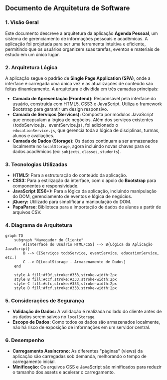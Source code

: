 ## Documento de Arquitetura de Software

### 1. Visão Geral

Este documento descreve a arquitetura da aplicação **Agenda Pessoal**, um sistema de gerenciamento de informações pessoais e acadêmicas. A aplicação foi projetada para ser uma ferramenta intuitiva e eficiente, permitindo que os usuários organizem suas tarefas, eventos e materiais de estudo em um único lugar.

### 2. Arquitetura Lógica

A aplicação segue o padrão de **Single Page Application (SPA)**, onde a interface é carregada uma única vez e as atualizações de conteúdo são feitas dinamicamente. A arquitetura é dividida em três camadas principais:

- **Camada de Apresentação (Frontend):** Responsável pela interface do usuário, construída com HTML5, CSS3 e JavaScript. Utiliza o framework Bootstrap para garantir um design responsivo.
- **Camada de Serviços (Services):** Composta por módulos JavaScript que encapsulam a lógica de negócios. Além dos serviços existentes `(`todoService.js`, `eventService.js`)`, foi adicionado o `educationService.js`, que gerencia toda a lógica de disciplinas, turmas, alunos e avaliações.
- **Camada de Dados (Storage):** Os dados continuam a ser armazenados localmente no `localStorage`, agora incluindo novas chaves para os dados acadêmicos (ex: `subjects`, `classes`, `students`).

### 3. Tecnologias Utilizadas

- **HTML5:** Para a estruturação do conteúdo da aplicação.
- **CSS3:** Para a estilização da interface, com o apoio do **Bootstrap** para componentes e responsividade.
- **JavaScript (ES6+):** Para a lógica da aplicação, incluindo manipulação do DOM, gerenciamento de eventos e lógica de negócios.
- **jQuery:** Utilizado para simplificar a manipulação do DOM.
- **PapaParse:** Biblioteca para a importação de dados de alunos a partir de arquivos CSV.

### 4. Diagrama de Arquitetura

```mermaid
graph TD
    subgraph "Navegador do Cliente"
        A[Interface do Usuário HTML/CSS] --> B{Lógica da Aplicação JavaScript}
        B --> C[Serviços todoService, eventService, educationService, etc.]
        C --> D[LocalStorage - Armazenamento de Dados]
    end

    style A fill:#f9f,stroke:#333,stroke-width:2px
    style B fill:#ccf,stroke:#333,stroke-width:2px
    style C fill:#cfc,stroke:#333,stroke-width:2px
    style D fill:#fcf,stroke:#333,stroke-width:2px
```

### 5. Considerações de Segurança

- **Validação de Dados:** A validação é realizada no lado do cliente antes de os dados serem salvos no `localStorage`.
- **Escopo de Dados:** Como todos os dados são armazenados localmente, não há risco de exposição de informações em um servidor central.

### 6. Desempenho

- **Carregamento Assíncrono:** As diferentes "páginas" (views) da aplicação são carregadas sob demanda, melhorando o tempo de carregamento inicial.
- **Minificação:** Os arquivos CSS e JavaScript são minificados para reduzir o tamanho dos assets e acelerar o carregamento.
